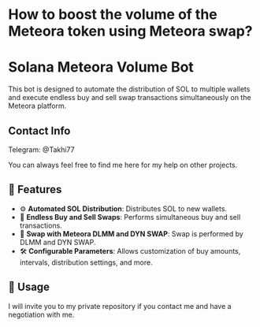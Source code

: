 # How to boost the volume of the Meteora token using Meteora swap?

# Solana Meteora Volume Bot

This bot is designed to automate the distribution of SOL to multiple wallets and execute endless buy and sell swap transactions simultaneously on the Meteora platform.

## Contact Info

Telegram: @Takhi77

You can always feel free to find me here for my help on other projects.

## 🌟 Features
- ⚙️ **Automated SOL Distribution**: Distributes SOL to new wallets.
- 🔄 **Endless Buy and Sell Swaps**: Performs simultaneous buy and sell transactions.
- 🚀 **Swap with Meteora DLMM and DYN SWAP**: Swap is performed by DLMM and DYN SWAP.
- 🛠️ **Configurable Parameters**: Allows customization of buy amounts, intervals, distribution settings, and more.

## 🚀 Usage
I will invite you to my private repository if you contact me and have a negotiation with me.

